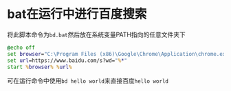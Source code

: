 # bat在运行中进行百度搜索

将此脚本命令为`bd.bat`然后放在系统变量PATH指向的任意文件夹下

```bat
@echo off
set browser="C:\Program Files (x86)\Google\Chrome\Application\chrome.exe"
set url=https://www.baidu.com/s?wd="%*"
start %browser% %url%
```

可在运行命令中使用`bd hello world`来直接百度`hello world`
